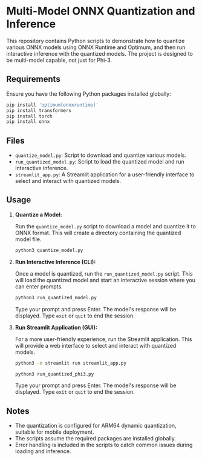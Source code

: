 # Multi-Model ONNX Quantization and Inference

This repository contains Python scripts to demonstrate how to quantize various ONNX models using ONNX Runtime and Optimum, and then run interactive inference with the quantized models. The project is designed to be multi-model capable, not just for Phi-3.

## Requirements

Ensure you have the following Python packages installed globally:

```bash
pip install 'optimum[onnxruntime]'
pip install transformers
pip install torch
pip install onnx
```

## Files

-   `quantize_model.py`: Script to download and quantize various models.
-   `run_quantized_model.py`: Script to load the quantized model and run interactive inference.
-   `streamlit_app.py`: A Streamlit application for a user-friendly interface to select and interact with quantized models.

## Usage

1.  **Quantize a Model:**

    Run the `quantize_model.py` script to download a model and quantize it to ONNX format. This will create a directory containing the quantized model file.

    ```bash
    python3 quantize_model.py
    ```

2.  **Run Interactive Inference (CLI):**

    Once a model is quantized, run the `run_quantized_model.py` script. This will load the quantized model and start an interactive session where you can enter prompts.

    ```bash
    python3 run_quantized_model.py
    ```

    Type your prompt and press Enter. The model's response will be displayed. Type `exit` or `quit` to end the session.

3.  **Run Streamlit Application (GUI):**

    For a more user-friendly experience, run the Streamlit application. This will provide a web interface to select and interact with quantized models.

    ```bash
    python3 -m streamlit run streamlit_app.py
    ```

    ```bash
    python3 run_quantized_phi3.py
    ```

    Type your prompt and press Enter. The model's response will be displayed. Type `exit` or `quit` to end the session.

## Notes

-   The quantization is configured for ARM64 dynamic quantization, suitable for mobile deployment.
-   The scripts assume the required packages are installed globally.
-   Error handling is included in the scripts to catch common issues during loading and inference.